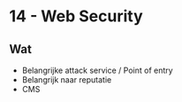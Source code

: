 # 14 - Web Security
## Wat
- Belangrijke attack service / Point of entry
- Belangrijk naar reputatie
- CMS
<!--stackedit_data:
eyJoaXN0b3J5IjpbMTI2MTYzMTMyOCwtMTQ5NTcxNDk2N119
-->